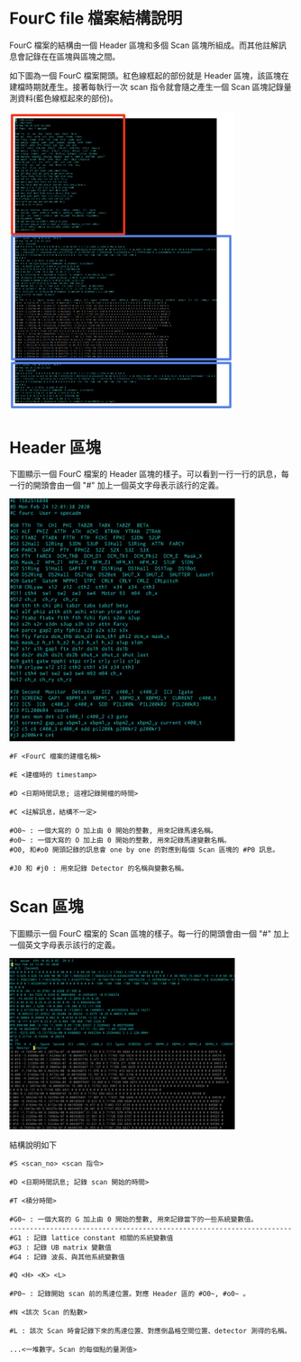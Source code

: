 # FourC file 檔案結構說明

FourC 檔案的結構由一個 Header 區塊和多個 Scan 區塊所組成。而其他註解訊息會記錄在在區塊與區塊之間。

如下圖為一個 FourC 檔案開頭。紅色線框起的部份就是 Header 區塊，該區塊在建檔時期就產生。接著每執行一次 scan 指令就會隨之產生一個 Scan 區塊記錄量測資料(藍色線框起來的部份)。

<img src="./imgs/fourc-02.png" width="400"> 




# Header 區塊

下圖顯示一個 FourC 檔案的 Header 區塊的樣子。可以看到一行一行的訊息，每一行的開頭會由一個 "#" 加上一個英文字母表示該行的定義。 

<img src="./imgs/fourc-03.png" width="400"> 


    #F <FourC 檔案的建檔名稱>

    #E <建檔時的 timestamp>

    #D <日期時間訊息; 這裡記錄開檔的時間>

    #C <註解訊息，結構不一定>

    #O0~ : 一個大寫的 O 加上由 0 開始的整數, 用來記錄馬達名稱。
    #o0~ : 一個大寫的 O 加上由 0 開始的整數, 用來記錄馬達變數名稱。
    #O0, 和#o0 開頭記錄的訊息會 one by one 的對應到每個 Scan 區塊的 #P0 訊息。

    #J0 和 #j0 : 用來記錄 Detector 的名稱與變數名稱。



# Scan 區塊

下圖顯示一個 FourC 檔案的 Scan 區塊的樣子。每一行的開頭會由一個 "#" 加上一個英文字母表示該行的定義。 

<img src="./imgs/fourc-04.png" width="400"> 

結構說明如下

    #S <scan_no> <scan 指令>

    #D <日期時間訊息; 記錄 scan 開始的時間>

    #T <積分時間>

    #G0~ : 一個大寫的 G 加上由 0 開始的整數, 用來記錄當下的一些系統變數值。
    ----------------------------------------------------------------------
    #G1 : 記錄 lattice constant 相關的系統變數值
    #G3 : 記錄 UB matrix 變數值
    #G4 : 記錄 波長、與其他系統變數值

    #Q <H> <K> <L>

    #P0~ : 記錄開始 scan 前的馬達位置。對應 Header 區的 #O0~, #o0~ 。

    #N <該次 Scan 的點數>

    #L : 該次 Scan 時會記錄下來的馬達位置、對應倒晶格空間位置、detector 測得的名稱。

    ...<一堆數字。Scan 的每個點的量測值>




